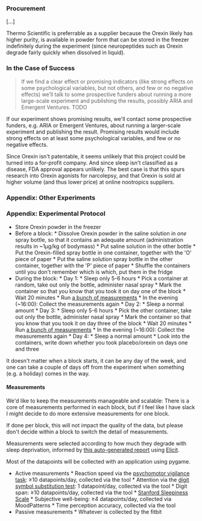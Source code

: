 ### Procurement

[…]

Thermo Scientific is preferrable as a supplier because the Orexin likely
has higher purity, is available in powder form that can be stored in the
freezer indefinitely during the experiment (since neuropeptides such as
Orexin degrade fairly quickly when dissolved in liquid).

### In the Case of Success

> If we find a clear effect or promising indicators (like strong effects
on some psychological variables, but not others, and few or no negative
effects) we’ll talk to some prospective funders about running a more
large-scale experiment and publishing the results, possibly ARIA and
Emergent Ventures. TODO

If our experiment shows promising results, we'll contact some prospective
funders, e.g. ARIA or Emergent Ventures, about running a larger-scale
experiment and publishing the result. Promising results would include
strong effects on at least some psychological variables, and few or no
negative effects.

Since Orexin isn't patentable, it seems unlikely that this project could
be turned into a for-profit company. And since sleep isn't classified as a
disease, FDA approval appears unlikely. The best case is that this spurs
research into Orexin agonists for narcolepsy, and that Orexin is sold
at higher volume (and thus lower price) at online nootropics suppliers.

### Appendix: Other Experiments

### Appendix: Experimental Protocol

* Store Orexin powder in the freezer
* Before a block:
        * Dissolve Orexin powder in the saline solution in *one* spray bottle, so that it contains an adequate amount (administration results in ~1μg/kg of bodymass)
        * Put saline solution in the other bottle
        * Put the Orexin-filled spray bottle in one container, together with the 'O' piece of paper
        * Put the saline solution spray bottle in the other container, together with the 'P' piece of paper
        * Shuffle the containers until you don't remember which is which, put them in the fridge
* During the block:
        * Day 1:
                * Sleep only 5-6 hours
                * Pick a container at random, take out only the bottle, administer nasal spray
                * Mark the container so that you know that you took it on day one of the block
                * Wait 20 minutes
                * Run [a bunch of measurements](#Measurements)
		* In the evening (~16:00): Collect the measurements again
        * Day 2:
                * Sleep a normal amount
        * Day 3:
                * Sleep only 5-6 hours
                * Pick the other container, take out only the bottle, administer nasal spray
                * Mark the container so that you know that you took it on day three of the block
                * Wait 20 minutes
                * Run [a bunch of measurements](#Measurements)
		* In the evening (~16:00): Collect the measurements again
        * Day 4:
                * Sleep a normal amount
                * Look into the containers, write down whether you took placebo/orexin on days one and three

It doesn't matter when a block starts, it can be any day of the week,
and one can take a couple of days off from the experiment when something
(e.g. a holiday) comes in the way.

#### Measurements

We'd like to keep the measurements manageable and scalable: There is a
core of measurements performed in each block, but if I feel like I have
slack I might decide to do more extensive measurements for one block.

If done per block, this will not impact the quality of the data, but
please don't decide within a block to switch the detail of measurements.

Measurements were selected according to how much they
degrade with sleep deprivation, informed by [this auto-generated
report](./doc/orexin/impact_of_sleep_deprivation_on_psychological_metrics_elicit_2025.pdf)
using [Elicit](https://elicit.org/).

Most of the datapoints will be collected with an application using
pygame<!--TODO: link-->.

* Active measurements
        * Reaction speed via the [psychomotor vigilance task](https://en.wikipedia.org/wiki/Psychomotor_vigilance_task): ≥10 datapoints/day, collected via the tool
        * Attention via the [digit symbol substitution test](https://en.wikipedia.org/wiki/Digit_symbol_substitution_test): 1 datapoint/day, collected via the tool
        * Digit span: ≥10 datapoints/day, collected via the tool
        * [Stanford Sleepiness Scale](https://en.wikipedia.org/wiki/Stanford_Sleepiness_Scale)
        * Subjective well-being: ≥4 datapoints/day, collected via MoodPatterns
        * Time perception accuracy, collected via the tool
* Passive measurements
        * Whatever is collected by the fitbit
